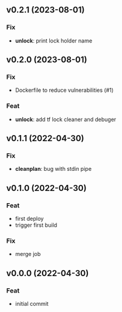 ## v0.2.1 (2023-08-01)

### Fix

- **unlock**: print lock holder name

## v0.2.0 (2023-08-01)

### Fix

- Dockerfile to reduce vulnerabilities (#1)

### Feat

- **unlock**: add tf lock cleaner and debuger

## v0.1.1 (2022-04-30)

### Fix

- **cleanplan**: bug with stdin pipe

## v0.1.0 (2022-04-30)

### Feat

- first deploy
- trigger first build

### Fix

- merge job

## v0.0.0 (2022-04-30)

### Feat

- initial commit
